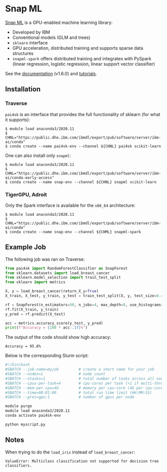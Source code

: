# Snap ML

[Snap ML](https://www.zurich.ibm.com/snapml/) is a GPU-enabled machine learning library:

+ Developed by IBM
+ Conventional models (GLM and trees)
+ `sklearn` interface
+ GPU acceleration, distributed training and supports sparse data structures
+ `snapml-spark` offers distributed training and integrates with PySpark (linear regression, logistic regression, linear support vector classifier)

See the [documentation](https://ibmsoe.github.io/snap-ml-doc/v1.6.0/index.html) (v1.6.0) and [tutorials](https://ibmsoe.github.io/snap-ml-doc/v1.6.0/tutorials.html).

## Installation

### Traverse

`pai4sk` is an interface that provides the full functionality of sklearn (for what it supports):

```
$ module load anaconda3/2020.11
$ CHNL="https://public.dhe.ibm.com/ibmdl/export/pub/software/server/ibm-ai/conda"
$ conda create --name pai4sk-env --channel ${CHNL} pai4sk scikit-learn
```

One can also install only `snapml`:

```
$ module load anaconda3/2020.11
$ CHNL="https://public.dhe.ibm.com/ibmdl/export/pub/software/server/ibm-ai/conda-early-access"
$ conda create --name snap-env --channel ${CHNL} snapml scikit-learn
```

### TigerGPU, Adroit

Only the Spark interface is available for the `x86_64` architecture:

```
$ module load anaconda3/2020.11
$ CHNL="https://public.dhe.ibm.com/ibmdl/export/pub/software/server/ibm-ai/conda"
$ conda create --name snap-env --channel ${CHML} snapml-spark
```

## Example Job

The following job was ran on Traverse:

```python
from pai4sk import RandomForestClassifier as SnapForest
from sklearn.datasets import load_breast_cancer
from sklearn.model_selection import train_test_split
from sklearn import metrics

X, y = load_breast_cancer(return_X_y=True)
X_train, X_test, y_train, y_test = train_test_split(X, y, test_size=0.4)

rf = SnapForest(n_estimators=50, n_jobs=4, max_depth=8, use_histograms=True, use_gpu=True, gpu_ids=[0])
rf.fit(X_train, y_train)
y_pred = rf.predict(X_test)

acc = metrics.accuracy_score(y_test, y_pred)
print(f"Accuracy = {100 * acc:.1f}%")
```

The output of the code should show high accuracy:

```
Accuracy = 95.6%
```

Below is the corresponding Slurm script:

```bash
#!/bin/bash
#SBATCH --job-name=myjob         # create a short name for your job
#SBATCH --nodes=1                # node count
#SBATCH --ntasks=1               # total number of tasks across all nodes
#SBATCH --cpus-per-task=4        # cpu-cores per task (>1 if multi-threaded tasks)
#SBATCH --mem-per-cpu=4G         # memory per cpu-core (4G per cpu-core is default)
#SBATCH --time=00:01:00          # total run time limit (HH:MM:SS)
#SBATCH --gres=gpu:1             # number of gpus per node

module purge
module load anaconda3/2020.11
conda activate pai4sk-env

python myscript.py
```

## Notes

When trying to do the `load_iris` instead of `load_breast_cancer`:

```
ValueError: Multiclass classification not supported for decision tree classifiers.
```
